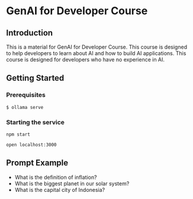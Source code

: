 # GenAI for Developer Course

## Introduction

This is a material for GenAI for Developer Course. This course is designed to help developers to learn about AI and how to build AI applications. This course is designed for developers who have no experience in AI.

## Getting Started

### Prerequisites

```shell
$ ollama serve
```

### Starting the service

```shell
npm start
```

```shell
open localhost:3000
```

## Prompt Example

* What is the definition of inflation?
* What is the biggest planet in our solar system?
* What is the capital city of Indonesia?